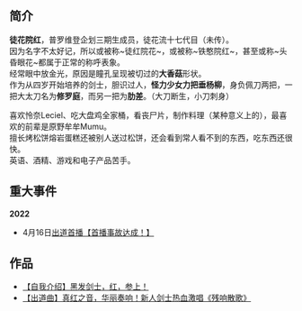 ## 简介

**徒花院红**，普罗维登企划三期生成员，徒花流十七代目（未传）。  
因为名字不太好记，所以或被称~徒红院花~，或被称~铁憨院红~，甚至或称~头昏眼花~都属于正常的称呼表象。  
经常眼中放金光，原因是瞳孔呈现被切过的**大香菇**形状。  
作为从四岁开始培养的剑士，胆识过人，**怪力少女力把垂杨柳**，身负佩刀两把，一把大太刀名为**修罗庭**，而另一把为**肋差**。（大刀断生，小刀刺身）  

喜欢怜奈Leciel、吃大盘鸡全家桶，看丧尸片，制作料理（某种意义上的），最喜欢的前辈是原野牟牟Mumu。  
擅长烤松饼熔岩蛋糕还被别人送过松饼，还会看到常人看不到的东西，吃东西还很快。  
英语、酒精、游戏和电子产品苦手。

## 重大事件

**2022**

-   4月16日[出道首播【首播事故达成！】](https://www.bilibili.com/video/BV1ui4y1S7FE)

## 作品

-   [【自我介绍】黑发剑士，红，参上！](http://www.bilibili.com/video/BV1ZZ4y127jX)
-   [【出道曲】真红之音，华丽奏响！新人剑士热血激唱《残响散歌》](https://www.bilibili.com/video/BV1Aa411q7cx)